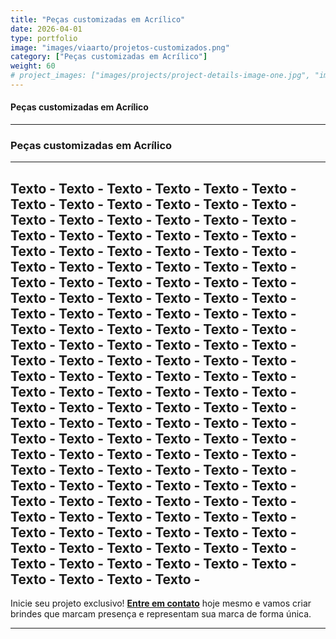 ```yaml
---
title: "Peças customizadas em Acrílico"
date: 2026-04-01
type: portfolio
image: "images/viaarto/projetos-customizados.png"
category: ["Peças customizadas em Acrílico"]
weight: 60
# project_images: ["images/projects/project-details-image-one.jpg", "images/projects/project-details-image-two.jpg"]
---
```


#### Peças customizadas em Acrílico
---

### Peças customizadas em Acrílico

<!---
![blog-details-image-02](/images/viaarto/brindes-para-feiras-e-eventos.png)
--> 

---

Texto - Texto - Texto - Texto - Texto - Texto - Texto - Texto - Texto - Texto - Texto - Texto - Texto - Texto - Texto - Texto - Texto - Texto - Texto - Texto - Texto - Texto - Texto - Texto - Texto - Texto - Texto - Texto - Texto - Texto - Texto - Texto - Texto - Texto - Texto - Texto - Texto - Texto - Texto - Texto - Texto - Texto - Texto - Texto - Texto - Texto - Texto - Texto - Texto - Texto - Texto - Texto - Texto - Texto - Texto - Texto - Texto - Texto - Texto - Texto - Texto - Texto - Texto - Texto - Texto - Texto - Texto - Texto - Texto - Texto - Texto - Texto - Texto - Texto - Texto - Texto - Texto - Texto - Texto - Texto - Texto - Texto - Texto - Texto - Texto - Texto - Texto - Texto - Texto - Texto - Texto - Texto - Texto - Texto - Texto - Texto - Texto - Texto - Texto - Texto - Texto - Texto - Texto - Texto - Texto - Texto - Texto - Texto - Texto - Texto - Texto - Texto - Texto - Texto - Texto - Texto - Texto - Texto - Texto - Texto - Texto - Texto - Texto - Texto - Texto - Texto - Texto - Texto - Texto - Texto - Texto - Texto - Texto - Texto - Texto - Texto - Texto - Texto - Texto - Texto - Texto - Texto - Texto - Texto - Texto - Texto - Texto - Texto - Texto - Texto - Texto - Texto - Texto - Texto - 
---

Inicie seu projeto exclusivo! [**Entre em contato**](/contact) hoje mesmo e vamos criar brindes que marcam presença e representam sua marca de forma única.

---